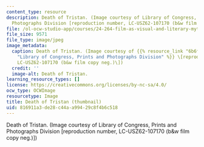 ```yaml
---
content_type: resource
description: Death of Tristan. (Image courtesy of Library of Congress, Prints and
  Photographs Division [reproduction number, LC-USZ62-107170 (b&w film copy neg.)])
file: /ol-ocw-studio-app/courses/24-264-film-as-visual-and-literary-mythmaking-fall-2005/816911a3de28c44aa99429c8f4b6c518_24-264f05-th.jpg
file_size: 9571
file_type: image/jpeg
image_metadata:
  caption: Death of Tristan. (Image courtesy of {{% resource_link "6b6f472b-abd5-4c79-bf7e-e549aedeca73"
    "Library of Congress, Prints and Photographs Division" %}} \[reproduction number,
    LC-USZ62-107170 (b&w film copy neg.)\])
  credit: ''
  image-alt: Death of Tristan.
learning_resource_types: []
license: https://creativecommons.org/licenses/by-nc-sa/4.0/
ocw_type: OCWImage
resourcetype: Image
title: Death of Tristan (thumbnail)
uid: 816911a3-de28-c44a-a994-29c8f4b6c518
---
```

Death of Tristan. (Image courtesy of Library of Congress, Prints and Photographs Division [reproduction number, LC-USZ62-107170 (b&w film copy neg.)])